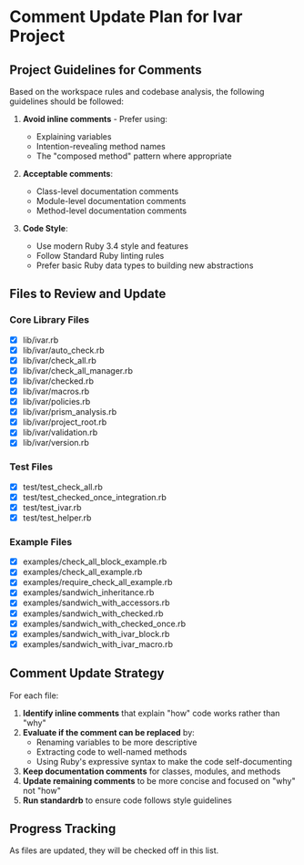 # Comment Update Plan for Ivar Project

## Project Guidelines for Comments

Based on the workspace rules and codebase analysis, the following guidelines should be followed:

1. **Avoid inline comments** - Prefer using:
   - Explaining variables
   - Intention-revealing method names
   - The "composed method" pattern where appropriate

2. **Acceptable comments**:
   - Class-level documentation comments
   - Module-level documentation comments
   - Method-level documentation comments

3. **Code Style**:
   - Use modern Ruby 3.4 style and features
   - Follow Standard Ruby linting rules
   - Prefer basic Ruby data types to building new abstractions

## Files to Review and Update

### Core Library Files

- [x] lib/ivar.rb
- [x] lib/ivar/auto_check.rb
- [x] lib/ivar/check_all.rb
- [x] lib/ivar/check_all_manager.rb
- [x] lib/ivar/checked.rb
- [x] lib/ivar/macros.rb
- [x] lib/ivar/policies.rb
- [x] lib/ivar/prism_analysis.rb
- [x] lib/ivar/project_root.rb
- [x] lib/ivar/validation.rb
- [x] lib/ivar/version.rb

### Test Files

- [x] test/test_check_all.rb
- [x] test/test_checked_once_integration.rb
- [x] test/test_ivar.rb
- [x] test/test_helper.rb

### Example Files

- [x] examples/check_all_block_example.rb
- [x] examples/check_all_example.rb
- [x] examples/require_check_all_example.rb
- [x] examples/sandwich_inheritance.rb
- [x] examples/sandwich_with_accessors.rb
- [x] examples/sandwich_with_checked.rb
- [x] examples/sandwich_with_checked_once.rb
- [x] examples/sandwich_with_ivar_block.rb
- [x] examples/sandwich_with_ivar_macro.rb

## Comment Update Strategy

For each file:

1. **Identify inline comments** that explain "how" code works rather than "why"
2. **Evaluate if the comment can be replaced** by:
   - Renaming variables to be more descriptive
   - Extracting code to well-named methods
   - Using Ruby's expressive syntax to make the code self-documenting
3. **Keep documentation comments** for classes, modules, and methods
4. **Update remaining comments** to be more concise and focused on "why" not "how"
5. **Run standardrb** to ensure code follows style guidelines

## Progress Tracking

As files are updated, they will be checked off in this list.
